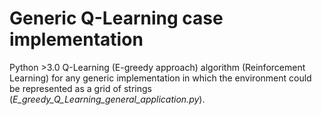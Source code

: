 # Generic Q-Learning case implementation
Python >3.0 Q-Learning (E-greedy approach) algorithm (Reinforcement Learning) for any generic implementation in which the environment could be represented as a grid of strings (_E_greedy_Q_Learning_general_application.py_).


